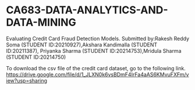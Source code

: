 # CA683-DATA-ANALYTICS-AND-DATA-MINING
Evaluating Credit Card Fraud Detection Models.
Submitted by:Rakesh Reddy Soma (STUDENT ID:20210927),Akshara Kandimalla (STUDENT ID:20211387), Priyanka Sharma (STUDENT ID:20214753),Mridula Sharma (STUDENT ID:20214750)



To download the csv file of the credit card dataset, go to the following link.
https://drive.google.com/file/d/1_JLXN0k6vsBDmF4IrFa4aAS6KMvuFXFm/view?usp=sharing

